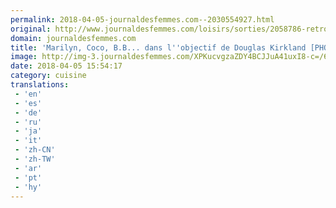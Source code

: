 ```yaml
---
permalink: 2018-04-05-journaldesfemmes.com--2030554927.html
original: http://www.journaldesfemmes.com/loisirs/sorties/2058786-retrospective-photos-douglas-kirkland/
domain: journaldesfemmes.com
title: 'Marilyn, Coco, B.B... dans l''objectif de Douglas Kirkland [PHOTOS]'
image: http://img-3.journaldesfemmes.com/XPKucvgzaZDY4BCJJuA41uxI8-c=/630x/smart/6a940ef1cf3541f49728020ce0a0aec8/ccmcms-jdf/10750205.jpg
date: 2018-04-05 15:54:17
category: cuisine
translations: 
 - 'en'
 - 'es'
 - 'de'
 - 'ru'
 - 'ja'
 - 'it'
 - 'zh-CN'
 - 'zh-TW'
 - 'ar'
 - 'pt'
 - 'hy'
---
```


